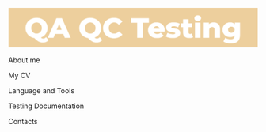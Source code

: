 ![Header](https://github.com/n-belyakov/n-belyakov/blob/main/assets/Header.png)

About me

My CV

Language and Tools

Testing Documentation

Contacts